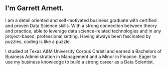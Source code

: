 ## I'm Garrett Arnett.

I am a detail oriented and self-motivated business graduate with certified and proven Data Science skills. With a strong connection between theory and practice, able to leverage data science-related technologies and in any project-based, professional setting. Having always been fascinated by puzzles, coding is like a puzzle.

I studied at Texas A&M University Corpus Christi and earned a Bachelors of Business Administration in Management and a Minor in Finance. Eager to use my business knowledge to build a strong career as a Data Scientist.





